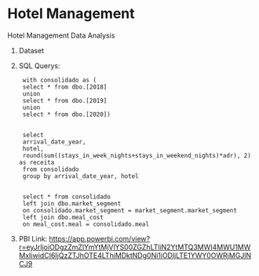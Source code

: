 # Hotel Management

Hotel Management Data Analysis 

1) Dataset
2) SQL Querys:
  
        with consolidado as (
        select * from dbo.[2018]
        union
        select * from dbo.[2019]
        union
        select * from dbo.[2020])
 

        select
        arrival_date_year,
        hotel,
        round(sum((stays_in_week_nights+stays_in_weekend_nights)*adr), 2) as receita
        from consolidado
        group by arrival_date_year, hotel


        select * from consolidado
        left join dbo.market_segment
        on consolidado.market_segment = market_segment.market_segment
        left join dbo.meal_cost
        on meal_cost.meal = consolidado.meal
        
      
3) PBI Link: https://app.powerbi.com/view?r=eyJrIjoiODgzZmZlYmYtMjVlYS00ZGZhLTliN2YtMTQ3MWI4MWU1MWMxIiwidCI6IjQzZTJhOTE4LThiMDktNDg0Ni1iODljLTE1YWY0OWRjMGJlNCJ9
